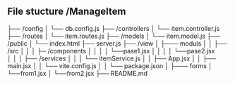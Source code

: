  File stucture
/ManageItem
-----------
  ├── /config
  │   └── db.config.js
  ├── /controllers
  │   └── item.controller.js
  ├── /routes
  │   └── item.routes.js
  ├── /models
  │   └── item.model.js
  ├── /public
  │   └── index.html
  ├── server.js
  ├── /view
  │   ├─── moduls
  │   │   ├── /src
  │   │   │   ├─ /components
  │   │   │   │   └──pase1.jsx
  │   │   │   │   └──pase2.jsx  
  │   │   │   ├── /services
  │   │   │     └── itemService.js
  │   │   ├── App.jsx
  │   │   ├── main.jsx
  │   │   └── vite.config.js
  │   │   └── package.json
  │   ├─── forms
  │         └──from1.jsx
  │         └──from2.jsx
  ├── README.md
